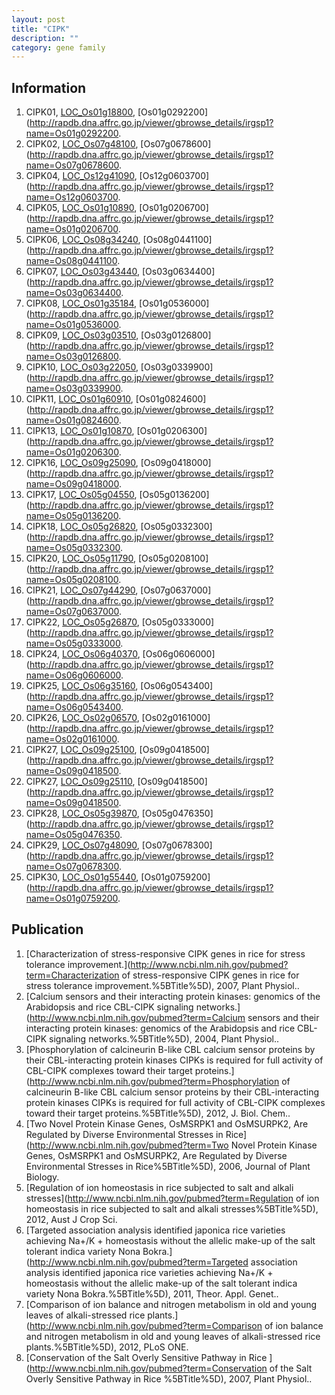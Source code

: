 ```yaml
---
layout: post
title: "CIPK"
description: ""
category: gene family
---
```


## Information
1. CIPK01, [LOC_Os01g18800](http://rice.plantbiology.msu.edu/cgi-bin/ORF_infopage.cgi?orf=LOC_Os01g18800), [Os01g0292200](http://rapdb.dna.affrc.go.jp/viewer/gbrowse_details/irgsp1?name=Os01g0292200.
2. CIPK02, [LOC_Os07g48100](http://rice.plantbiology.msu.edu/cgi-bin/ORF_infopage.cgi?orf=LOC_Os07g48100), [Os07g0678600](http://rapdb.dna.affrc.go.jp/viewer/gbrowse_details/irgsp1?name=Os07g0678600.
3. CIPK04, [LOC_Os12g41090](http://rice.plantbiology.msu.edu/cgi-bin/ORF_infopage.cgi?orf=LOC_Os12g41090), [Os12g0603700](http://rapdb.dna.affrc.go.jp/viewer/gbrowse_details/irgsp1?name=Os12g0603700.
4. CIPK05, [LOC_Os01g10890](http://rice.plantbiology.msu.edu/cgi-bin/ORF_infopage.cgi?orf=LOC_Os01g10890), [Os01g0206700](http://rapdb.dna.affrc.go.jp/viewer/gbrowse_details/irgsp1?name=Os01g0206700.
5. CIPK06, [LOC_Os08g34240](http://rice.plantbiology.msu.edu/cgi-bin/ORF_infopage.cgi?orf=LOC_Os08g34240), [Os08g0441100](http://rapdb.dna.affrc.go.jp/viewer/gbrowse_details/irgsp1?name=Os08g0441100.
6. CIPK07, [LOC_Os03g43440](http://rice.plantbiology.msu.edu/cgi-bin/ORF_infopage.cgi?orf=LOC_Os03g43440), [Os03g0634400](http://rapdb.dna.affrc.go.jp/viewer/gbrowse_details/irgsp1?name=Os03g0634400.
7. CIPK08, [LOC_Os01g35184](http://rice.plantbiology.msu.edu/cgi-bin/ORF_infopage.cgi?orf=LOC_Os01g35184), [Os01g0536000](http://rapdb.dna.affrc.go.jp/viewer/gbrowse_details/irgsp1?name=Os01g0536000.
8. CIPK09, [LOC_Os03g03510](http://rice.plantbiology.msu.edu/cgi-bin/ORF_infopage.cgi?orf=LOC_Os03g03510), [Os03g0126800](http://rapdb.dna.affrc.go.jp/viewer/gbrowse_details/irgsp1?name=Os03g0126800.
9. CIPK10, [LOC_Os03g22050](http://rice.plantbiology.msu.edu/cgi-bin/ORF_infopage.cgi?orf=LOC_Os03g22050), [Os03g0339900](http://rapdb.dna.affrc.go.jp/viewer/gbrowse_details/irgsp1?name=Os03g0339900.
10. CIPK11, [LOC_Os01g60910](http://rice.plantbiology.msu.edu/cgi-bin/ORF_infopage.cgi?orf=LOC_Os01g60910), [Os01g0824600](http://rapdb.dna.affrc.go.jp/viewer/gbrowse_details/irgsp1?name=Os01g0824600.
11. CIPK13, [LOC_Os01g10870](http://rice.plantbiology.msu.edu/cgi-bin/ORF_infopage.cgi?orf=LOC_Os01g10870), [Os01g0206300](http://rapdb.dna.affrc.go.jp/viewer/gbrowse_details/irgsp1?name=Os01g0206300.
12. CIPK16, [LOC_Os09g25090](http://rice.plantbiology.msu.edu/cgi-bin/ORF_infopage.cgi?orf=LOC_Os09g25090), [Os09g0418000](http://rapdb.dna.affrc.go.jp/viewer/gbrowse_details/irgsp1?name=Os09g0418000.
13. CIPK17, [LOC_Os05g04550](http://rice.plantbiology.msu.edu/cgi-bin/ORF_infopage.cgi?orf=LOC_Os05g04550), [Os05g0136200](http://rapdb.dna.affrc.go.jp/viewer/gbrowse_details/irgsp1?name=Os05g0136200.
14. CIPK18, [LOC_Os05g26820](http://rice.plantbiology.msu.edu/cgi-bin/ORF_infopage.cgi?orf=LOC_Os05g26820), [Os05g0332300](http://rapdb.dna.affrc.go.jp/viewer/gbrowse_details/irgsp1?name=Os05g0332300.
15. CIPK20, [LOC_Os05g11790](http://rice.plantbiology.msu.edu/cgi-bin/ORF_infopage.cgi?orf=LOC_Os05g11790), [Os05g0208100](http://rapdb.dna.affrc.go.jp/viewer/gbrowse_details/irgsp1?name=Os05g0208100.
16. CIPK21, [LOC_Os07g44290](http://rice.plantbiology.msu.edu/cgi-bin/ORF_infopage.cgi?orf=LOC_Os07g44290), [Os07g0637000](http://rapdb.dna.affrc.go.jp/viewer/gbrowse_details/irgsp1?name=Os07g0637000.
17. CIPK22, [LOC_Os05g26870](http://rice.plantbiology.msu.edu/cgi-bin/ORF_infopage.cgi?orf=LOC_Os05g26870), [Os05g0333000](http://rapdb.dna.affrc.go.jp/viewer/gbrowse_details/irgsp1?name=Os05g0333000.
18. CIPK24, [LOC_Os06g40370](http://rice.plantbiology.msu.edu/cgi-bin/ORF_infopage.cgi?orf=LOC_Os06g40370), [Os06g0606000](http://rapdb.dna.affrc.go.jp/viewer/gbrowse_details/irgsp1?name=Os06g0606000.
19. CIPK25, [LOC_Os06g35160](http://rice.plantbiology.msu.edu/cgi-bin/ORF_infopage.cgi?orf=LOC_Os06g35160), [Os06g0543400](http://rapdb.dna.affrc.go.jp/viewer/gbrowse_details/irgsp1?name=Os06g0543400.
20. CIPK26, [LOC_Os02g06570](http://rice.plantbiology.msu.edu/cgi-bin/ORF_infopage.cgi?orf=LOC_Os02g06570), [Os02g0161000](http://rapdb.dna.affrc.go.jp/viewer/gbrowse_details/irgsp1?name=Os02g0161000.
21. CIPK27, [LOC_Os09g25100](http://rice.plantbiology.msu.edu/cgi-bin/ORF_infopage.cgi?orf=LOC_Os09g25100), [Os09g0418500](http://rapdb.dna.affrc.go.jp/viewer/gbrowse_details/irgsp1?name=Os09g0418500.
22. CIPK27, [LOC_Os09g25110](http://rice.plantbiology.msu.edu/cgi-bin/ORF_infopage.cgi?orf=LOC_Os09g25110), [Os09g0418500](http://rapdb.dna.affrc.go.jp/viewer/gbrowse_details/irgsp1?name=Os09g0418500.
23. CIPK28, [LOC_Os05g39870](http://rice.plantbiology.msu.edu/cgi-bin/ORF_infopage.cgi?orf=LOC_Os05g39870), [Os05g0476350](http://rapdb.dna.affrc.go.jp/viewer/gbrowse_details/irgsp1?name=Os05g0476350.
24. CIPK29, [LOC_Os07g48090](http://rice.plantbiology.msu.edu/cgi-bin/ORF_infopage.cgi?orf=LOC_Os07g48090), [Os07g0678300](http://rapdb.dna.affrc.go.jp/viewer/gbrowse_details/irgsp1?name=Os07g0678300.
25. CIPK30, [LOC_Os01g55440](http://rice.plantbiology.msu.edu/cgi-bin/ORF_infopage.cgi?orf=LOC_Os01g55440), [Os01g0759200](http://rapdb.dna.affrc.go.jp/viewer/gbrowse_details/irgsp1?name=Os01g0759200.

## Publication
1. [Characterization of stress-responsive CIPK genes in rice for stress tolerance improvement.](http://www.ncbi.nlm.nih.gov/pubmed?term=Characterization of stress-responsive CIPK genes in rice for stress tolerance improvement.%5BTitle%5D), 2007, Plant Physiol..
2. [Calcium sensors and their interacting protein kinases: genomics of the Arabidopsis and rice CBL-CIPK signaling networks.](http://www.ncbi.nlm.nih.gov/pubmed?term=Calcium sensors and their interacting protein kinases: genomics of the Arabidopsis and rice CBL-CIPK signaling networks.%5BTitle%5D), 2004, Plant Physiol..
3. [Phosphorylation of calcineurin B-like CBL calcium sensor proteins by their CBL-interacting protein kinases CIPKs is required for full activity of CBL-CIPK complexes toward their target proteins.](http://www.ncbi.nlm.nih.gov/pubmed?term=Phosphorylation of calcineurin B-like CBL calcium sensor proteins by their CBL-interacting protein kinases CIPKs is required for full activity of CBL-CIPK complexes toward their target proteins.%5BTitle%5D), 2012, J. Biol. Chem..
4. [Two Novel Protein Kinase Genes, OsMSRPK1 and OsMSURPK2, Are Regulated by Diverse Environmental Stresses in Rice](http://www.ncbi.nlm.nih.gov/pubmed?term=Two Novel Protein Kinase Genes, OsMSRPK1 and OsMSURPK2, Are Regulated by Diverse Environmental Stresses in Rice%5BTitle%5D), 2006, Journal of Plant Biology.
5. [Regulation of ion homeostasis in rice subjected to salt and alkali stresses](http://www.ncbi.nlm.nih.gov/pubmed?term=Regulation of ion homeostasis in rice subjected to salt and alkali stresses%5BTitle%5D), 2012, Aust J Crop Sci.
6. [Targeted association analysis identified japonica rice varieties achieving Na+/K + homeostasis without the allelic make-up of the salt tolerant indica variety Nona Bokra.](http://www.ncbi.nlm.nih.gov/pubmed?term=Targeted association analysis identified japonica rice varieties achieving Na+/K + homeostasis without the allelic make-up of the salt tolerant indica variety Nona Bokra.%5BTitle%5D), 2011, Theor. Appl. Genet..
7. [Comparison of ion balance and nitrogen metabolism in old and young leaves of alkali-stressed rice plants.](http://www.ncbi.nlm.nih.gov/pubmed?term=Comparison of ion balance and nitrogen metabolism in old and young leaves of alkali-stressed rice plants.%5BTitle%5D), 2012, PLoS ONE.
8. [Conservation of the Salt Overly Sensitive Pathway in Rice ](http://www.ncbi.nlm.nih.gov/pubmed?term=Conservation of the Salt Overly Sensitive Pathway in Rice %5BTitle%5D), 2007, Plant Physiol..


